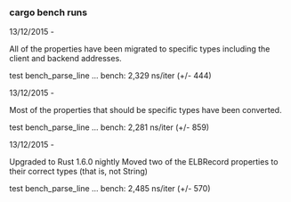 ### cargo bench runs

13/12/2015 -

All of the properties have been migrated to specific types including the
client and backend addresses.

test bench_parse_line ... bench:       2,329 ns/iter (+/- 444)

13/12/2015 -

Most of the properties that should be specific types have been converted.

test bench_parse_line ... bench:       2,281 ns/iter (+/- 859)

13/12/2015 -

Upgraded to Rust 1.6.0 nightly
Moved two of the ELBRecord properties to their correct types (that is, not String)

test bench_parse_line ... bench:       2,485 ns/iter (+/- 570)
